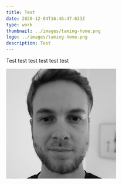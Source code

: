 ```yaml
---
title: Test
date: 2020-12-04T16:46:47.633Z
type: work
thumbnail: ../images/taming-home.png
logo: ../images/taming-home.png
description: Test
---
```


<RegularBlock>
Test test test test test test



![](img/img.png)

</RegularBlock>